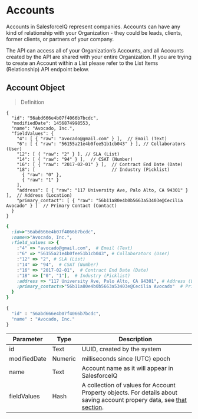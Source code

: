# Accounts

Accounts in SalesforceIQ represent companies. Accounts can have any kind of relationship with your Organization - they could be leads, clients, former clients, or partners of your company.

The API can access all of your Organization’s Accounts, and all Accounts created by the API are shared with your entire Organization. If you are trying to create an Account within a List please refer to the List Items (Relationship) API endpoint below.

## Account Object

> Definition

```shell
{
  "id": "56abd666e4b07f4066b7bcdc",
  "modifiedDate": 1456874998553,
  "name": "Avocado, Inc.",
  "fieldValues": {
    "4": [ { "raw": "avocado@gmail.com" } ],  // Email (Text)
    "6": [ { "raw": "56155a21e4b0fee51b1cb043" } ], // Collaborators (User)
    "12": [ { "raw": "2" } ], // SLA (List)
    "14": [ { "raw": "94" } ],  // CSAT (Number)
    "16": [ { "raw": "2017-02-01" } ],  // Contract End Date (Date)
    "18": [                             // Industry (Picklist)
      { "raw": "0" },
      { "raw": "1" }
    ],
    "address": [ { "raw": "117 University Ave, Palo Alto, CA 94301" } ],  // Address (Location)
    "primary_contact": [ { "raw": "56b11a80e4b0b5663a53403e@Cecilia Avocado" } ]  // Primary Contact (Contact)
  }
}
```

```ruby
{ 
  :id=>"56abd666e4b07f4066b7bcdc", 
  :name=>"Avocado, Inc.", 
  :field_values => {    
    :"4" => "avocado@gmail.com",  # Email (Text)
    :"6" => "56155a21e4b0fee51b1cb043", # Collaborators (User)
    :"12" => "2", # SLA (List)
    :"14" => "94",  # CSAT (Number)     
    :"16" => "2017-02-01",  # Contract End Date (Date)
    :"18" => ["0", "1"],  # Industry (Picklist)
    :address => "117 University Ave, Palo Alto, CA 94301", # Address (Location)
    :primary_contact=>"56b11a80e4b0b5663a53403e@Cecilia Avocado"  # Primary Contact (Contact)
  }
}
```

```python
{
  "id" : "56abd666e4b07f4066b7bcdc",
  "name" : "Avocado, Inc."
}
```

Parameter | Type | Description
--- | --- | ---
id | Text | UUID, created by the system
modifiedDate | Numeric | milliseconds since (UTC) epoch
name | Text | Account name as it will appear in SalesforceIQ
fieldValues | Hash | A collection of values for Account Property objects. For details about saving account propery data, see [that section](#account-properties).
